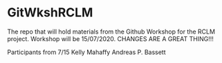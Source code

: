 # GitWkshRCLM
The repo that will hold materials from the Github Workshop for the RCLM project. Workshop will be 15/07/2020.
CHANGES ARE A GREAT THING!!!


Participants from 7/15
Kelly Mahaffy
Andreas P. Bassett
